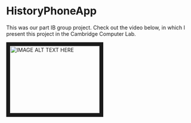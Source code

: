 # HistoryPhoneApp
This was our part IB group project.
Check out the video below, in which I present this project in the Cambridge Computer Lab. 

<a href="http://www.youtube.com/watch?feature=player_embedded&v=P8niDeeeLtQ
" target="_blank"><img src="http://img.youtube.com/vi/P8niDeeeLtQ/0.jpg" 
alt="IMAGE ALT TEXT HERE" width="240" height="180" border="10" /></a>
